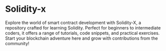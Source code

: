 # Solidity-x
Explore the world of smart contract development with Solidity-X, a repository crafted for learning Solidity. Perfect for beginners to intermediate coders, it offers a range of tutorials, code snippets, and practical exercises. Start your blockchain adventure here and grow with contributions from the community!
